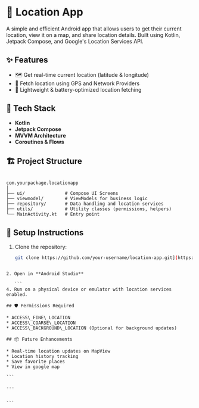 
# 📍 Location App

A simple and efficient Android app that allows users to get their current location, view it on a map, and share location details. Built using Kotlin, Jetpack Compose, and Google's Location Services API.

## ✨ Features

- 🗺️ Get real-time current location (latitude & longitude)
- 📡 Fetch location using GPS and Network Providers
- 🌙 Lightweight & battery-optimized location fetching

## 🚀 Tech Stack

- **Kotlin**
- **Jetpack Compose**
- **MVVM Architecture**
- **Coroutines & Flows**

## 🏗️ Project Structure

```

com.yourpackage.locationapp
│
├── ui/               # Compose UI Screens
├── viewmodel/        # ViewModels for business logic
├── repository/       # Data handling and location services
├── utils/            # Utility classes (permissions, helpers)
└── MainActivity.kt   # Entry point

````

## 📲 Setup Instructions

1. Clone the repository:
   ```bash
   git clone https://github.com/your-username/location-app.git](https://github.com/Bhaskarkr64/LocationApp.git)
````

2. Open in **Android Studio**

   ```
4. Run on a physical device or emulator with location services enabled.

## 🛡️ Permissions Required

* ACCESS\_FINE\_LOCATION
* ACCESS\_COARSE\_LOCATION
* ACCESS\_BACKGROUND\_LOCATION (Optional for background updates)

## 📦 Future Enhancements

* Real-time location updates on MapView
* Location history tracking
* Save favorite places
* View in google map

```

---


```
